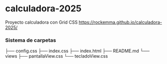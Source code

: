 # calculadora-2025

Proyecto calculadora con Grid CSS
https://rockemma.github.io/calculadora-2025/

### Sistema de carpetas

├── config.css
├── index.css
├── index.html
├── README.md
└── views
    ├── pantallaView.css
    └── tecladoView.css